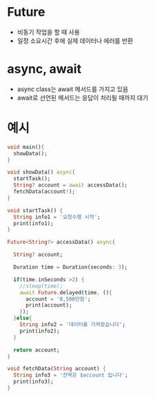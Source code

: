 # Future
* 비동기 작업을 할 때 사용
* 일정 소요시간 후에 실제 데이터나 에러를 반환

# async, await
* async class는 await 메서드를 가지고 있음
* await로 선언된 메서드는 응답이 처리될 때까지 대기

# 예시
``` dart
void main(){
  showData();
}

void showData() async{
  startTask();
  String? account = await accessData();
  fetchData(account!);
}

void startTask() {
  String info1 = '요청수행 시작';
  print(info1);
}

Future<String?> accessData() async{

  String? account;

  Duration time = Duration(seconds: 3);

  if(time.inSeconds >2) {
    //sleep(time);
    await Future.delayed(time, (){
      account = '8,500만원';
      print(account);
    });
  }else{
    String info2 = '데이터를 가져왔습니다';
    print(info2);
  }

  return account;
}

void fetchData(String account) {
  String info3 = '잔액은 $account 입니다';
  print(info3);
}
```
